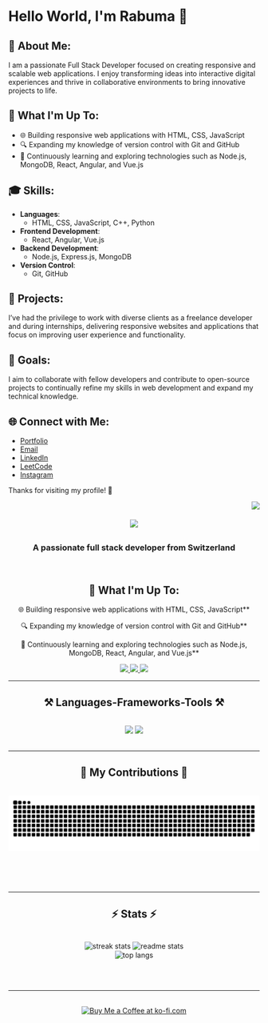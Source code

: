 # Hello World, I'm Rabuma 👋

## 💫 About Me:
I am a passionate Full Stack Developer focused on creating responsive and scalable web applications. I enjoy transforming ideas into interactive digital experiences and thrive in collaborative environments to bring innovative projects to life.

## 🚀 What I'm Up To:
- 🌐 Building responsive web applications with HTML, CSS, JavaScript
- 🔍 Expanding my knowledge of version control with Git and GitHub
- 🌱 Continuously learning and exploring technologies such as Node.js, MongoDB, React, Angular, and Vue.js

## 🎓 Skills:
- **Languages**:
  - HTML, CSS, JavaScript, C++, Python
- **Frontend Development**:
  - React, Angular, Vue.js
- **Backend Development**:
  - Node.js, Express.js, MongoDB
- **Version Control**:
  - Git, GitHub

## 📂 Projects:
I’ve had the privilege to work with diverse clients as a freelance developer and during internships, delivering responsive websites and applications that focus on improving user experience and functionality. 

## 🎯 Goals:
I aim to collaborate with fellow developers and contribute to open-source projects to continually refine my skills in web development and expand my technical knowledge.

## 🌐 Connect with Me:
- [Portfolio](http://rabumaabraham.github.io/)
- [Email](mailto:iamrabuma@gmail.com)
- [LinkedIn](https://www.linkedin.com/in/rabuma/)
- [LeetCode](https://leetcode.com/u/rabuma/)
- [Instagram](https://www.instagram.com/_rabuma/)

Thanks for visiting my profile! 🚀











<img align="right" src="https://visitor-badge.laobi.icu/badge?page_id=salesp07.salesp07" />

<h1 align="center">
    <img src="https://readme-typing-svg.herokuapp.com/?font=Righteous&size=35&center=true&vCenter=true&width=500&height=70&duration=4000&lines=Hello+World!+👋;+I'm+Rabuma+Abraham!;" />
</h1>

<h3 align="center">A passionate full stack developer from Switzerland</h3>

<br/>

<div align="center">

## 🚀 What I'm Up To:
 
🌐 Building responsive web applications with HTML, CSS, JavaScript**

🔍 Expanding my knowledge of version control with Git and GitHub**

🌱 Continuously learning and exploring technologies such as Node.js, MongoDB, React, Angular, and Vue.js**

 </div>
 
<div align="center"> 
  <a href="mailto:pedro.sales.muniz@gmail.com">
    <img src="https://img.shields.io/badge/Gmail-333333?style=for-the-badge&logo=gmail&logoColor=red" />
  </a>
  <a href="https://linkedin.com/in/pedro-sales-muniz" target="_blank">
    <img src="https://img.shields.io/badge/LinkedIn-0077B5?style=for-the-badge&logo=linkedin&logoColor=white" target="_blank" />
  </a>
  <a href="https://salesp07.github.io" target="_blank">
     <img src="https://img.shields.io/badge/Portfolio-FF5722?style=for-the-badge&logo=todoist&logoColor=white" target="_blank" /> <!-- sqlite, safari, google-chrome are other good icon options -->
  </a>
</div>

 <hr/>
 
<h2 align="center">⚒️ Languages-Frameworks-Tools ⚒️</h2>
<br/>
<div align="center">
    <img src="https://skillicons.dev/icons?i=react,bootstrap,mui,html,css,vscode,github,figma,tailwind,git,r" />
    <img src="https://skillicons.dev/icons?i=nodejs,python,javascript,typescript,express,firebase,mongodb,c,java,nextjs,mysql,flask" /><br>
</div>

<br/>
<hr/>

<div align="center">
  <h2>🐍 My Contributions 🐍</h2>
  <br>
  <img alt="snake eating my contributions" src="https://raw.githubusercontent.com/salesp07/salesp07/output/github-contribution-grid-snake.svg" />
  
  <br/><br/><br/>
</div>

<hr/>

<h2 align="center">⚡ Stats ⚡</h2>
<br>
<div align=center>
  <img width=390 src="https://github-readme-streak-stats-salesp07.vercel.app/?user=salesp07&count_private=true&theme=react&border_radius=10" alt="streak stats"/>
  <img width=390 src="https://github-readme-stats-salesp07.vercel.app/api?username=salesp07&count_private=true&show_icons=true&theme=react&rank_icon=github&border_radius=10" alt="readme stats" />
  <br/>
  <img width=325 align="center" src="https://github-readme-stats-salesp07.vercel.app/api/top-langs/?username=salesp07&hide=HTML&langs_count=8&layout=compact&theme=react&border_radius=10&size_weight=0.5&count_weight=0.5&exclude_repo=github-readme-stats" alt="top langs" />
</div>

<br/><br/>

<hr/>

<br/>

<div align="center">
<a href='https://ko-fi.com/V7V4RAK9C' target='_blank'><img height='64' style='border:0px;height:64px;' src='https://storage.ko-fi.com/cdn/kofi1.png?v=3' border='0' alt='Buy Me a Coffee at ko-fi.com' /></a>
</div>

<br/>
